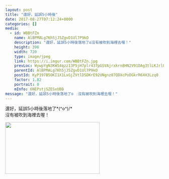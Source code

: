 ```yaml
---
layout: post
title: "還好，延誤5小時後" 
date: 2017-08-27T07:12:24+0000 
categories: [] 
media:
  - id: WBBtFZn
    name: AlBPMALg7Kh5jJ5ZgvD1Ul7P9kO
    description: "還好，延誤5小時後落地了o沒有被吹到海裡去喔！"   
    height: 396
    width: 720
    type: image/jpeg
    link: https://i.imgur.com/WBBtFZn.jpg
    prevLoc: WywpYgN3KWS4qzz13P5jH7plr437pGSVAjrxkrn8HN2V91DAg3tlLKJrl0l1tqXJ0Yj97DtRwGk47rqLUwGov8y2g3Tn94A9BQVGCkOXN408EzIpv9rPkWN4UQWyYkG8G8C6vjPM3kROHv0GGq3yEDHKjBpJng4vFkMWDkZJj7HEJJomNQLvCZvnV99BjjhLB4v8E6R0FLW7g57qKQCxD43EV4oNs7KLg8V866IGNxY41rjvs4lYgjrlyzUjQEBE0jn2fxp
    parentId: AlBPMALg7Kh5jJ5ZgvD1Ul7P9kO
    postId: KyP197B5OKI1X1LxGjZVtlD5DKrE92UNgnz87QDXcPoDGkrR6XH3Lzq0
    factor: 1.82
    portrait: 0
    mInfo: 6NEPstjSZESxUBD
message: "還好，延誤5小時後落地了o  沒有被吹到海裡去喔！"
---
```


還好，延誤5小時後落地了*\(^o^)/*  
沒有被吹到海裡去喔！


[//]: #media:  
<a href="https://i.imgur.com/WBBtFZn.jpg"><img src="https://i.imgur.com/WBBtFZn.jpg" height="165" width="300" /></a> 
 

